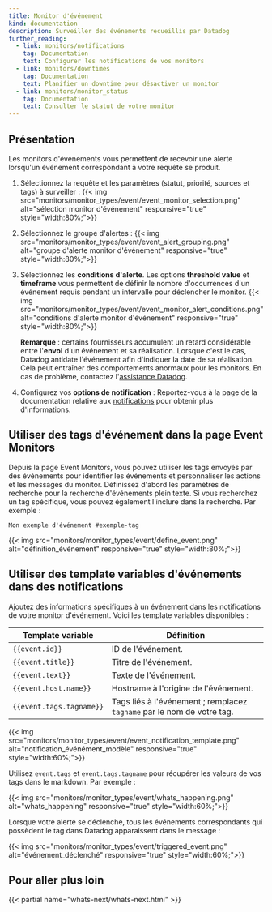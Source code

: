 ```yaml
---
title: Monitor d'événement
kind: documentation
description: Surveiller des événements recueillis par Datadog
further_reading:
  - link: monitors/notifications
    tag: Documentation
    text: Configurer les notifications de vos monitors
  - link: monitors/downtimes
    tag: Documentation
    text: Planifier un downtime pour désactiver un monitor
  - link: monitors/monitor_status
    tag: Documentation
    text: Consulter le statut de votre monitor
---
```

## Présentation

Les monitors d'événements vous permettent de recevoir une alerte lorsqu'un événement correspondant à votre requête se produit.

1. Sélectionnez la requête et les paramètres (statut, priorité, sources et tags) à surveiller :
    {{< img src="monitors/monitor_types/event/event_monitor_selection.png" alt="sélection monitor d'événement" responsive="true" style="width:80%;">}}
2. Sélectionnez le groupe d'alertes :
    {{< img src="monitors/monitor_types/event/event_alert_grouping.png" alt="groupe d'alerte monitor d'événement" responsive="true" style="width:80%;">}}

3. Sélectionnez les **conditions d'alerte**. Les options **threshold value** et **timeframe** vous permettent de définir le nombre d'occurrences d'un événement requis pendant un intervalle pour déclencher le monitor.
    {{< img src="monitors/monitor_types/event/event_monitor_alert_conditions.png" alt="conditions d'alerte monitor d'événement" responsive="true" style="width:80%;">}}

    **Remarque** : certains fournisseurs accumulent un retard considérable entre l'**envoi** d'un événement et sa réalisation. Lorsque c'est le cas, Datadog antidate l'événement afin d'indiquer la date de sa réalisation. Cela peut entraîner des comportements anormaux pour les monitors. En cas de problème, contactez l'[assistance Datadog][1].
4. Configurez vos **options de notification** :
   Reportez-vous à la page de la documentation relative aux [notifications][2] pour obtenir plus d'informations.

## Utiliser des tags d'événement dans la page Event Monitors

Depuis la page Event Monitors, vous pouvez utiliser les tags envoyés par des événements pour identifier les événements et personnaliser les actions et les messages du monitor. Définissez d'abord les paramètres de recherche pour la recherche d'événements plein texte. Si vous recherchez un tag spécifique, vous pouvez également l'inclure dans la recherche. Par exemple :

`Mon exemple d'événement #exemple-tag`

{{< img src="monitors/monitor_types/event/define_event.png" alt="définition_événement" responsive="true" style="width:80%;">}}

## Utiliser des template variables d'événements dans des notifications

Ajoutez des informations spécifiques à un événement dans les notifications de votre monitor d'événement. Voici les template variables disponibles :

| Template variable        | Définition                                                             |
|--------------------------|------------------------------------------------------------------------|
| `{{event.id}}`           | ID de l'événement.                                                     |
| `{{event.title}}`        | Titre de l'événement.                                                  |
| `{{event.text}}`         | Texte de l'événement.                                                  |
| `{{event.host.name}}`    | Hostname à l'origine de l'événement.                                   |
| `{{event.tags.tagname}}` | Tags liés à l'événement ; remplacez `tagname` par le nom de votre tag. |

{{< img src="monitors/monitor_types/event/event_notification_template.png" alt="notification_événément_modèle" responsive="true" style="width:60%;">}}

Utilisez `event.tags` et `event.tags.tagname` pour récupérer les valeurs de vos tags dans le markdown. Par exemple :

{{< img src="monitors/monitor_types/event/whats_happening.png" alt="whats_happening" responsive="true" style="width:60%;">}}

Lorsque votre alerte se déclenche, tous les événements correspondants qui possèdent le tag dans Datadog apparaissent dans le message :

{{< img src="monitors/monitor_types/event/triggered_event.png" alt="événement_déclenché" responsive="true" style="width:60%;">}}

## Pour aller plus loin
{{< partial name="whats-next/whats-next.html" >}}

[1]: /fr/help
[2]: /monitors/notifications
